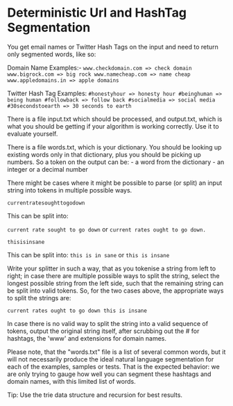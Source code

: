 # Deterministic Url and HashTag Segmentation

You get email names or Twitter Hash Tags on the input and need to return only segmented words, like so:

Domain Name Examples:-
``www.checkdomain.com => check domain
www.bigrock.com => big rock
www.namecheap.com => name cheap
www.appledomains.in => apple domains``

Twitter Hash Tag Examples:
``#honestyhour => honesty hour
#beinghuman => being human
#followback => follow back
#socialmedia => social media
#30secondstoearth => 30 seconds to earth``

There is a file input.txt which should be processed, and output.txt, which is what you should be getting if your algorithm is working correctly. Use it to evaluate yourself.

There is a file words.txt, which is your dictionary. You should be looking up existing words only in that dictionary, plus you should be picking up numbers. So a token on the output can be:
	- a word from the dictionary
	- an integer or a decimal number


There might be cases where it might be possible to parse (or split) an input string into tokens in multiple possible ways.

``currentratesoughttogodown``

This can be split into:

``current rate sought to go down``
or
``current rates ought to go down.``

``thisisinsane``

This can be split into:
``this is in sane``
or
``this is insane``

Write your splitter in such a way, that as you tokenise a string from left to right; in case there are multiple possible ways to split the string, select the longest possible string from the left side, such that the remaining string can be split into valid tokens. So, for the two cases above, the appropriate ways to split the strings are:

``current rates ought to go down
this is insane``

In case there is no valid way to split the string into a valid sequence of tokens, output the original string itself, after scrubbing out the # for hashtags, the 'www' and extensions for domain names.

Please note, that the "words.txt" file is a list of several common words, but it will not necessarily produce the ideal natural language segmentation for each of the examples, samples or tests. That is the expected behavior: we are only trying to gauge how well you can segment these hashtags and domain names, with this limited list of words.

Tip: Use the trie data structure and recursion for best results.
